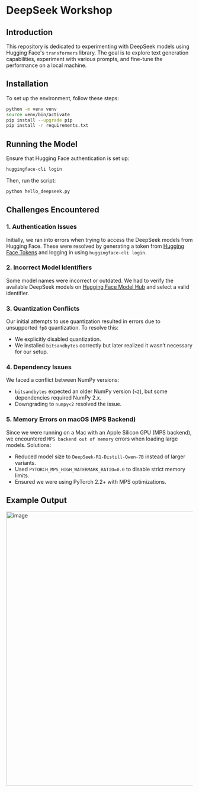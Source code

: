 # DeepSeek Workshop

## Introduction
This repository is dedicated to experimenting with DeepSeek models using Hugging Face's `transformers` library. The goal is to explore text generation capabilities, experiment with various prompts, and fine-tune the performance on a local machine.

## Installation
To set up the environment, follow these steps:

```sh
python -m venv venv
source venv/bin/activate
pip install --upgrade pip
pip install -r requirements.txt
```

## Running the Model
Ensure that Hugging Face authentication is set up:

```sh
huggingface-cli login
```

Then, run the script:

```sh
python hello_deepseek.py
```

## Challenges Encountered

### 1. Authentication Issues
Initially, we ran into errors when trying to access the DeepSeek models from Hugging Face. These were resolved by generating a token from [Hugging Face Tokens](https://huggingface.co/settings/tokens) and logging in using `huggingface-cli login`.

### 2. Incorrect Model Identifiers
Some model names were incorrect or outdated. We had to verify the available DeepSeek models on [Hugging Face Model Hub](https://huggingface.co/models) and select a valid identifier.

### 3. Quantization Conflicts
Our initial attempts to use quantization resulted in errors due to unsupported `fp8` quantization. To resolve this:
- We explicitly disabled quantization.
- We installed `bitsandbytes` correctly but later realized it wasn’t necessary for our setup.

### 4. Dependency Issues
We faced a conflict between NumPy versions:
- `bitsandbytes` expected an older NumPy version (`<2`), but some dependencies required NumPy 2.x.
- Downgrading to `numpy<2` resolved the issue.

### 5. Memory Errors on macOS (MPS Backend)
Since we were running on a Mac with an Apple Silicon GPU (MPS backend), we encountered `MPS backend out of memory` errors when loading large models. Solutions:
- Reduced model size to `DeepSeek-R1-Distill-Qwen-7B` instead of larger variants.
- Used `PYTORCH_MPS_HIGH_WATERMARK_RATIO=0.0` to disable strict memory limits.
- Ensured we were using PyTorch 2.2+ with MPS optimizations.

## Example Output

<img width="740" alt="image" src="https://github.com/user-attachments/assets/54644eac-660a-4ef7-ac4c-1d39057b644e" />

